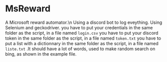 #  MsReward


A Microsoft reward automator.\n
Using a discord bot to log eveything.
Using Selenium and geckodriver.
you have to put your credentials in the same folder as the script, in a file named `login.csv` 
you have to put your discord token in the same folder as the script, in a file named `token.txt` 
you have to put a list with a dictionnary in the same folder as the script, in a file named  `liste.txt`  .It should have a lot of words, used to make random search on bing, as shown in the example file.
